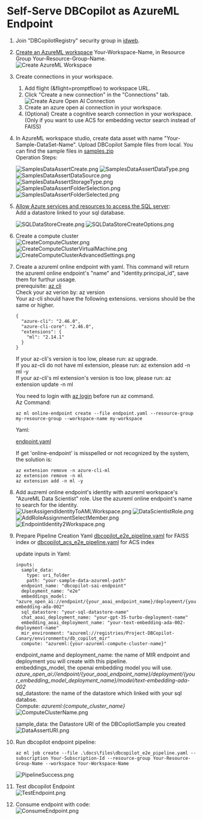 # Self-Serve DBCopilot as AzureML Endpoint


1. Join "DBCopilotRegistry" security group in [idweb](https://aka.ms/idweb).

2. [Create an AzureML workspace](https://learn.microsoft.com/en-us/training/modules/create-workspace-resources-getting-started-azure-machine-learning/5-create-azure-machine-learning-workspace) Your-Workspace-Name, in Resource Group Your-Resource-Group-Name.  
	![Create AzureML Workspace](./images/Create_AzureML_Workspace.png)

3. Create connections in your workspace.
	1. Add flight (&flight=promptflow) to workspace URL.
	2. Click "Create a new connection" in the "Connections" tab.
	![Create Azure Open AI Connection](./images/CreateOpenAIConnection.png)
	3. Create an azure open ai connection in your workspace.
    4. (Optional) Create a cognitive search connection in your workspace. (Only if you want to use ACS for embedding vector search instead of FAISS)

4. In AzureML workspace studio, create data asset with name "Your-Sample-DataSet-Name". Upload DBCopilot Sample files from local. You can find the sample files in
	[samples.zip](./files/samples.zip)  
	Operation Steps:

	![SamplesDataAssertCreate.png](./images/SamplesDataAssertCreate.png)
	![SamplesDataAssertDataType.png](./images/SamplesDataAssertDataType.png)
	![SamplesDataAssertDataSource.png](./images/SamplesDataAssertDataSource.png)
	![SamplesDataAssertStorageType.png](./images/SamplesDataAssertStorageType.png)
	![SamplesDataAssertFolderSelection.png](./images/SamplesDataAssertFolderSelection.png)
	![SamplesDataAssertFolderSelected.png](./images/SamplesDataAssertFolderSelected.png)

5. [Allow Azure services and resources to access the SQL server](https://learn.microsoft.com/en-us/azure/azure-sql/database/network-access-controls-overview?view=azuresql#allow-azure-services):  
	Add a datastore linked to your sql database.

	![SQLDataStoreCreate.png](./images/SQLDataStoreCreate.png)
	![SQLDataStoreCreateOptions.png](./images/SQLDataStoreCreateOptions.png)

6. Create a compute cluster  
	![CreateComputeCluster.png](./images/CreateComputeCluster.png)
	![CreateComputeClusterVirtualMachine.png](./images/CreateComputeClusterVirtualMachine.png)
	![CreateComputeClusterAdvancedSettings.png](./images/CreateComputeClusterAdvancedSettings.png)

7. Create a azureml online endpoint with yaml. This command will return the azureml online endpoint's "name" and "identity.principal_id", save them for furthur ussage.  
	prerequisite: [az cli](https://learn.microsoft.com/en-us/cli/azure/install-azure-cli)  
	Check your az verion by: 
	az version  
	Your az-cli should have the following extensions. versions should be the same or higher.  
	```
	{
	  "azure-cli": "2.46.0",
	  "azure-cli-core": "2.46.0",
	  "extensions": {
	    "ml": "2.14.1"
	  }
	}
	```
	If your az-cli's version is too low, please run: az upgrade.  
	If you az-cli do not have ml extension, please run: az extension add -n ml -y  
	If your az-cli's ml extension's version is too low, please run: az extension update -n ml  

	You need to login with [az login](https://learn.microsoft.com/en-us/cli/azure/authenticate-azure-cli) before run az command.  
	Az Command:  
	```
	az ml online-endpoint create --file endpoint.yaml --resource-group my-resource-group --workspace-name my-workspace
	```
	Yaml:  

	[endpoint.yaml](./files/endpoint.yaml)

	If get 'online-endpoint' is misspelled or not recognized by the system, the solution is:
	```
	az extension remove -n azure-cli-ml
	az extension remove -n ml
	az extension add -n ml -y
	```



8. Add auzreml online endpoint's identity with azureml workspace's "AzureML Data Scientist" role. Use the azureml online endpoint's name to search for the identity.  
	![UserAssigendIdentityToAMLWorkspace.png](./images/UserAssigendIdentityToAMLWorkspace.png)
	![DataScientistRole.png](./images/DataScientistRole.png)
	![AddRoleAssignmentSelectMember.png](./images/AddRoleAssignmentSelectMember.png)
	![EndpointIdentity2Workspace.png](./images/EndpointIdentity2Workspace.png)
	

9. Prepare Pipeline Creation Yaml
    [dbcopilot_e2e_pipeline.yaml](./files/dbcopilot_e2e_pipeline.yaml) for FAISS index or
    [dbcopilot_acs_e2e_pipeline.yaml](./files/dbcopilot_acs_e2e_pipeline.yaml) for ACS index

	
	update inputs in Yaml:  
	
	```
	inputs:
	  sample_data:
	    type: uri_folder
	    path: "your-sample-data-azureml-path"
	  endpoint_name: "dbcopilot-sai-endpoint"
	  deployment_name: "e2e"
	  embeddings_model: "azure_open_ai://endpoint/{your_aoai_endpoint_name}/deployment/{your_embedding_model_deployment_name}/model/text-embedding-ada-002"
	  sql_datastore: "your-sql-datastore-name"
	  chat_aoai_deployment_name: "your-gpt-35-turbo-deployment-name"
	  embedding_aoai_deployment_name: "your-text-embedding-ada-002-deployment-name"
	  mir_environment: "azureml://registries/Project-DBCopilot-Canary/environments/db_copilot_mir"
	  compute: "azureml:{your-azureml-compute-cluster-name}"
	```
	endpoint_name and deployment_name: the name of MIR endpoint and deployment you will create with this pipeline.  
	embeddings_model, the openai embedding model you will use. *azure_open_ai://endpoint/{your_aoai_endpoint_name}/deployment/{your_embedding_model_deployment_name}/model/text-embedding-ada-002*  
	sql_datastore: the name of the datastore which linked with your sql databse.  
	Compute: *azureml:{compute_cluster_name}*  
	![ComputeClusterName.png](./images/ComputeClusterName.png)
	
	sample_data: the Datastore URI of the DBCopliotSample you created  
	![DataAssertURI.png](./images/DataAssertURI.png)

10. Run dbcopilot endpoint pipeline:  
	```
	az ml job create --file .\docs\files\dbcopilot_e2e_pipeline.yaml --subscription Your-Subscription-Id --resource-group Your-Resource-Group-Name --workspace Your-Workspace-Name
	```
	![PipelineSuccess.png](./images/PipelineSuccess.png)
11. Test dbcopilot Endpoint  
	![TestEndpoint.png](./images/TestEndPoint.png)

12. Consume endpoint with code:  
	![ConsumeEndpoint.png](./images/ConsumeEndpoint.png)